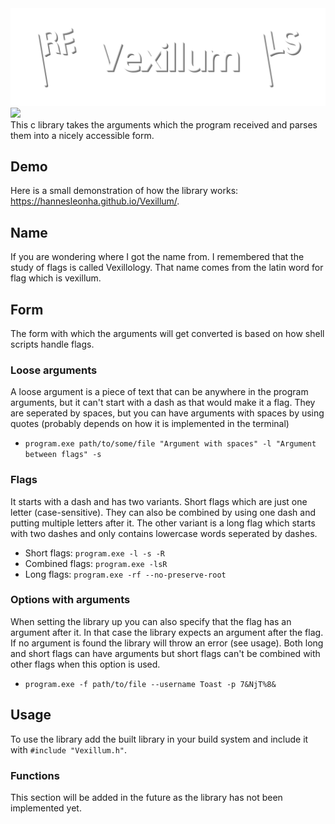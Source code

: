 <img src="https://raw.githubusercontent.com/HannesLeonha/Vexillum/refs/heads/master/docs/assets/images/hero.svg">
<img src="https://hackatime-badge.hackclub.com/U092HP2LVNU/Vexillum"><br>
This c library takes the arguments which the program received and parses them into a nicely accessible form.

## Demo
Here is a small demonstration of how the library works: <a href="https://hannesleonha.github.io/Vexillum/">https://hannesleonha.github.io/Vexillum/</a>.

## Name
If you are wondering where I got the name from. I remembered that the study of flags is called Vexillology. That name comes from the latin word for flag which is vexillum.

## Form
The form with which the arguments will get converted is based on how shell scripts handle flags.

### Loose arguments
A loose argument is a piece of text that can be anywhere in the program arguments, but it can't start with a dash as that would make it a flag. They are seperated by spaces, but you can have arguments with spaces by using quotes (probably depends on how it is implemented in the terminal)
 - `program.exe path/to/some/file "Argument with spaces" -l "Argument between flags" -s`

### Flags
It starts with a dash and has two variants. Short flags which are just one letter (case-sensitive). They can also be combined by using one dash and putting multiple letters after it. The other variant is a long flag which starts with two dashes and only contains lowercase words seperated by dashes.
 - Short flags: `program.exe -l -s -R`
 - Combined flags: `program.exe -lsR`
 - Long flags: `program.exe -rf --no-preserve-root`

### Options with arguments
When setting the library up you can also specify that the flag has an argument after it. In that case the library expects an argument after the flag. If no argument is found the library will throw an error (see usage). Both long and short flags can have arguments but short flags can't be combined with other flags when this option is used.
 - `program.exe -f path/to/file --username Toast -p 7&NjT%8&`

## Usage
To use the library add the built library in your build system and include it with `#include "Vexillum.h"`.

### Functions
This section will be added in the future as the library has not been implemented yet.
